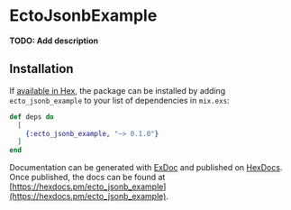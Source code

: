 # EctoJsonbExample

**TODO: Add description**

## Installation

If [available in Hex](https://hex.pm/docs/publish), the package can be installed
by adding `ecto_jsonb_example` to your list of dependencies in `mix.exs`:

```elixir
def deps do
  [
    {:ecto_jsonb_example, "~> 0.1.0"}
  ]
end
```

Documentation can be generated with [ExDoc](https://github.com/elixir-lang/ex_doc)
and published on [HexDocs](https://hexdocs.pm). Once published, the docs can
be found at [https://hexdocs.pm/ecto_jsonb_example](https://hexdocs.pm/ecto_jsonb_example).

